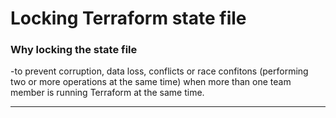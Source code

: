 # Locking Terraform state file 

### Why locking the state file

-to prevent corruption, data loss, conflicts or race confitons (performing two or more operations at the same time)
when more than one team member is running Terraform at the same time.

----------------------------------------------------------------------------------------------------------------


